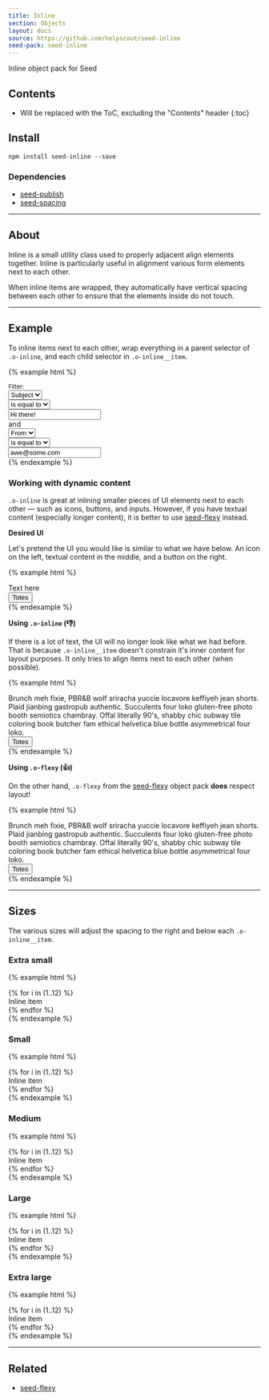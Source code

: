 ```yaml
---
title: Inline
section: Objects
layout: docs
source: https://github.com/helpscout/seed-inline
seed-pack: seed-inline
---
```


Inline object pack for Seed

## Contents

* Will be replaced with the ToC, excluding the "Contents" header
{:toc}

## Install

```
npm install seed-inline --save
```



### Dependencies

* [seed-publish](/packs/seed-publish)
* [seed-spacing](/packs/seed-spacing)



---


## About

Inline is a small utility class used to properly adjacent align elements together. Inline is particularly useful in alignment various form elements next to each other.

When inline items are wrapped, they automatically have vertical spacing between each other to ensure that the elements inside do not touch.


---


## Example

To inline items next to each other, wrap everything in a parent selector of `.o-inline`, and each child selector in `.o-inline__item`.

{% example html %}
<div class="o-inline">
  <div class="o-inline__item">
    <small>Filter: </small>
  </div>
  <div class="o-inline__item">
    <select>
      <option>Subject</option>
    </select>
  </div>
  <div class="o-inline__item">
    <select>
      <option>is equal to</option>
    </select>
  </div>
  <div class="o-inline__item">
    <input type="text" value="Hi there!" placeholder="Example: Hello">
  </div>
  <div class="o-inline__item">
    and
  </div>
  <div class="o-inline__item">
    <select>
      <option>From</option>
    </select>
  </div>
  <div class="o-inline__item">
    <select>
      <option>is equal to</option>
    </select>
  </div>
  <div class="o-inline__item">
    <input type="text" value="awe@some.com" placeholder="Example: awe@some.com">
  </div>
</div>
{% endexample %}


### Working with dynamic content

`.o-inline` is great at inlining smaller pieces of UI elements next to each other — such as icons, buttons, and inputs. However, if you have textual content (especially longer content), it is better to use [seed-flexy](/packs/seed-flexy) instead.


**Desired UI**

Let's pretend the UI you would like is similar to what we have below. An icon on the left, textual content in the middle, and a button on the right.

{% example html %}
<div class="o-inline">
  <div class="o-inline__item u-mrg-r-4">
    <i class="icon icon-workflow"></i>
  </div>
  <div class="o-inline__item">
    Text here
  </div>
  <div class="o-inline__item u-mrg-l-4">
    <button class="c-button">Totes</button>
  </div>
</div>
{% endexample %}

**Using `.o-inline` (👎)**

If there is a lot of text, the UI will no longer look like what we had before. That is because `.o-inline__item` doesn't constrain it's inner content for layout purposes. It only tries to align items next to each other (when possible).

{% example html %}
<div class="o-inline">
  <div class="o-inline__item u-mrg-r-4">
    <i class="icon icon-workflow"></i>
  </div>
  <div class="o-inline__item">
    Brunch meh fixie, PBR&B wolf sriracha yuccie locavore keffiyeh jean shorts. Plaid jianbing gastropub authentic. Succulents four loko gluten-free photo booth semiotics chambray. Offal literally 90's, shabby chic subway tile coloring book butcher fam ethical helvetica blue bottle asymmetrical four loko.
  </div>
  <div class="o-inline__item u-mrg-l-4">
    <button class="c-button">Totes</button>
  </div>
</div>
{% endexample %}


**Using `.o-flexy` (👍)**

On the other hand, `.o-flexy` from the [seed-flexy](/packs/seed-flexy) object pack **does** respect layout!

{% example html %}
<div class="o-flexy o-flexy--top">
  <div class="o-flexy__item u-mrg-r-4">
    <i class="icon icon-workflow"></i>
  </div>
  <div class="o-flexy__block">
    Brunch meh fixie, PBR&B wolf sriracha yuccie locavore keffiyeh jean shorts. Plaid jianbing gastropub authentic. Succulents four loko gluten-free photo booth semiotics chambray. Offal literally 90's, shabby chic subway tile coloring book butcher fam ethical helvetica blue bottle asymmetrical four loko.
  </div>
  <div class="o-flexy__item u-mrg-l-4">
    <button class="c-button">Totes</button>
  </div>
</div>
{% endexample %}


---


## Sizes

The various sizes will adjust the spacing to the right and below each `.o-inline__item`.


### Extra small
{% example html %}
<div class="o-inline o-inline--xs">
  {% for i in (1..12) %}
    <div class="o-inline__item">
      Inline item
    </div>
  {% endfor %}
</div>
{% endexample %}


### Small
{% example html %}
<div class="o-inline o-inline--sm">
  {% for i in (1..12) %}
    <div class="o-inline__item">
      Inline item
    </div>
  {% endfor %}
</div>
{% endexample %}


### Medium
{% example html %}
<div class="o-inline o-inline--md">
  {% for i in (1..12) %}
    <div class="o-inline__item">
      Inline item
    </div>
  {% endfor %}
</div>
{% endexample %}


### Large
{% example html %}
<div class="o-inline o-inline--lg">
  {% for i in (1..12) %}
    <div class="o-inline__item">
      Inline item
    </div>
  {% endfor %}
</div>
{% endexample %}


### Extra large
{% example html %}
<div class="o-inline o-inline--xl">
  {% for i in (1..12) %}
    <div class="o-inline__item">
      Inline item
    </div>
  {% endfor %}
</div>
{% endexample %}



---



## Related

* [seed-flexy](/packs/seed-flexy)
